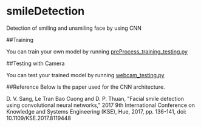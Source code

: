 # smileDetection
Detection of smiling and unsmiling face by using CNN

##Training

You can train your own model  by running [preProcess_training_testing.py](https://github.com/atakandag/smileDetection/blob/main/preProcess_training_testing.py)

##Testing with Camera

You can test your trained model by running [webcam_testing.py](https://github.com/atakandag/smileDetection/blob/main/webcam_testing.py)

##Reference
Below is the paper used for the CNN architecture.

D. V. Sang, Le Tran Bao Cuong and D. P. Thuan, "Facial smile detection using convolutional neural networks," 2017 9th International Conference on Knowledge and Systems Engineering (KSE), Hue, 2017, pp. 136-141, doi: 10.1109/KSE.2017.8119448

